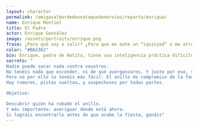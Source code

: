 ```yaml
---
layout: character
permalink: /amigasalbordedeunataquedenervios/reparto/enrique/
name: Enrique Montiel
title: El Padre
actor: Enrique González
image: /assets/portraits/enrique.png
frase: ¿Para qué voy a salir? ¿Para que me mate un “squinjed” o me atropelle un coche?
color: "#BA2362"
bio: Enrique, padre de Natita, tiene una inteligencia práctica difícilmente superable. Recientemente descubrió la desaparicion del anillo familiar y ya se ha puesto manos a la obra para localizarlo. Aunque detesta los sustos, nunca duda en entrar en acción cuando las cosas se ponen feas. 
secreto: "
Nadie puede sacar nada contra vosotros.
No tenéis nada que esconder, ni de qué avergonzaros. Y justo por eso, sois los únicos con libertad para moveros, preguntar, observar...
Pero no por ello lo tenéis más fácil: El anillo de compromiso de la familia ha desaparecido ¿Será un complot contra Natita? Nadie sabe quién lo robó, ni dónde está. Vuestra misión es encontrarlo a toda costa.
Hay rumores, pistas sueltas… y sospechosos por todas partes.

Objetivo:

Descubrir quién ha robado el anillo.
Y más importante: averiguar dónde está ahora.
Si lográis encontrarlo antes de que acabe la fiesta, ganáis"
---
```

